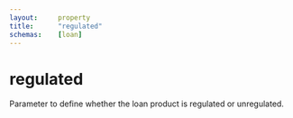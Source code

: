```yaml
---
layout:		property
title:		"regulated"
schemas:	[loan]
---
```


# regulated
Parameter to define whether the loan product is regulated or unregulated.

